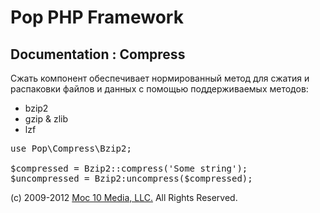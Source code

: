 Pop PHP Framework
=================

Documentation : Compress
------------------------

Сжать компонент обеспечивает нормированный метод для сжатия и распаковки файлов и данных с помощью поддерживаемых методов:

* bzip2
* gzip &amp; zlib
* lzf

<pre>
use Pop\Compress\Bzip2;

$compressed = Bzip2::compress('Some string');
$uncompressed = Bzip2:uncompress($compressed);
</pre>

(c) 2009-2012 [Moc 10 Media, LLC.](http://www.moc10media.com) All Rights Reserved.
